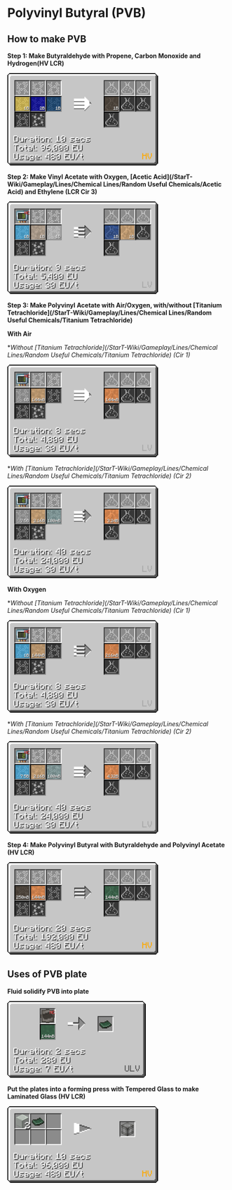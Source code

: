 # Polyvinyl Butyral (PVB)

## How to make PVB

**Step 1: Make Butyraldehyde with Propene, Carbon Monoxide and Hydrogen<hv>(HV LCR)</hv>**

![b](PVB_img/large_chemical_reactor_butraldehyde.png)

**Step 2: Make Vinyl Acetate with Oxygen, [Acetic Acid](/StarT-Wiki/Gameplay/Lines/Chemical Lines/Random Useful Chemicals/Acetic Acid) and Ethylene (LCR Cir 3)**

![b](PVB_img/large_chemical_reactor_vinyl_acetate.png)

**Step 3: Make Polyvinyl Acetate with Air/Oxygen, with/without [Titanium Tetrachloride](/StarT-Wiki/Gameplay/Lines/Chemical Lines/Random Useful Chemicals/Titanium Tetrachloride)**

**With Air**

**Without [Titanium Tetrachloride](/StarT-Wiki/Gameplay/Lines/Chemical Lines/Random Useful Chemicals/Titanium Tetrachloride) (Cir 1)* 

![b](PVB_img/large_chemical_reactor_pva_from_air.png)

**With [Titanium Tetrachloride](/StarT-Wiki/Gameplay/Lines/Chemical Lines/Random Useful Chemicals/Titanium Tetrachloride) (Cir 2)*

![b](PVB_img/large_chemical_reactor_pva_from_tetrachloride_air.png) 

**With Oxygen**

**Without [Titanium Tetrachloride](/StarT-Wiki/Gameplay/Lines/Chemical Lines/Random Useful Chemicals/Titanium Tetrachloride) (Cir 1)*

![b](PVB_img/large_chemical_reactor_pva_from_oxygen.png)

**With [Titanium Tetrachloride](/StarT-Wiki/Gameplay/Lines/Chemical Lines/Random Useful Chemicals/Titanium Tetrachloride) (Cir 2)*

![b](PVB_img/large_chemical_reactor_pva_from_tetrachloride_oxygen.png) 

**Step 4: Make Polyvinyl Butyral with Butyraldehyde and Polyvinyl Acetate <hv>(HV LCR)</hv>**

![b](PVB_img/large_chemical_reactor_polyvinyl_butyral.png)

## Uses of PVB plate

**Fluid solidify PVB into plate**

![b](PVB_img/fluid_solidifier_solidify_polyvinyl_butyral_to_plate.png)

**Put the plates into a forming press with Tempered Glass to make Laminated Glass <hv>(HV LCR)</hv>**

![b](PVB_img/forming_press_laminated_glass.png)